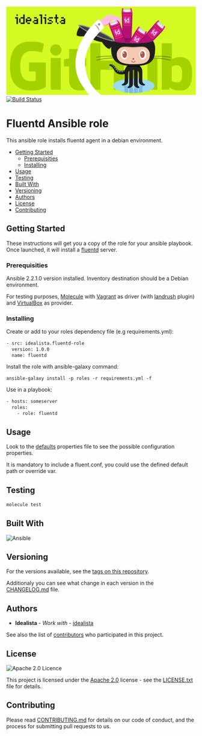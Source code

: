 ![Logo](logo.gif)
[![Build Status](https://travis-ci.org/idealista/fluentd-role.png)](https://travis-ci.org/idealista/fluentd-role)
# Fluentd Ansible role

This ansible role installs fluentd agent in a debian environment.

- [Getting Started](#getting-started)
	- [Prerequisities](#prerequisities)
	- [Installing](#installing)
- [Usage](#usage)
- [Testing](#testing)
- [Built With](#built-with)
- [Versioning](#versioning)
- [Authors](#authors)
- [License](#license)
- [Contributing](#contributing)

## Getting Started

These instructions will get you a copy of the role for your ansible playbook. Once launched, it will install a [fluentd](https://fluentd.io/) server.

### Prerequisities

Ansible 2.2.1.0 version installed.
Inventory destination should be a Debian environment.

For testing purposes, [Molecule](https://molecule.readthedocs.io/) with [Vagrant](https://www.vagrantup.com/) as driver (with [landrush](https://github.com/vagrant-landrush/landrush) plugin) and [VirtualBox](https://www.virtualbox.org/) as provider.

### Installing

Create or add to your roles dependency file (e.g requirements.yml):

```
- src: idealista.fluentd-role
  version: 1.0.0
  name: fluentd
```

Install the role with ansible-galaxy command:

```
ansible-galaxy install -p roles -r requirements.yml -f
```

Use in a playbook:

```
- hosts: someserver
  roles:
    - role: fluentd
```

## Usage

Look to the [defaults](defaults/main.yml) properties file to see the possible configuration properties.

It is mandatory to include a fluent.conf, you could use the defined default path or override var.

## Testing

```sh
molecule test
```

## Built With

![Ansible](https://img.shields.io/badge/ansible-2.2.1.0-green.svg)

## Versioning

For the versions available, see the [tags on this repository](https://github.com/idealista/fluentd-role/tags).

Additionaly you can see what change in each version in the [CHANGELOG.md](CHANGELOG.md) file.

## Authors

* **Idealista** - *Work with* - [idealista](https://github.com/idealista)

See also the list of [contributors](https://github.com/idealista/fluentd-role/contributors) who participated in this project.

## License

![Apache 2.0 Licence](https://img.shields.io/hexpm/l/plug.svg)

This project is licensed under the [Apache 2.0](https://www.apache.org/licenses/LICENSE-2.0) license - see the [LICENSE.txt](LICENSE.txt) file for details.

## Contributing

Please read [CONTRIBUTING.md](.github/CONTRIBUTING.md) for details on our code of conduct, and the process for submitting pull requests to us.
